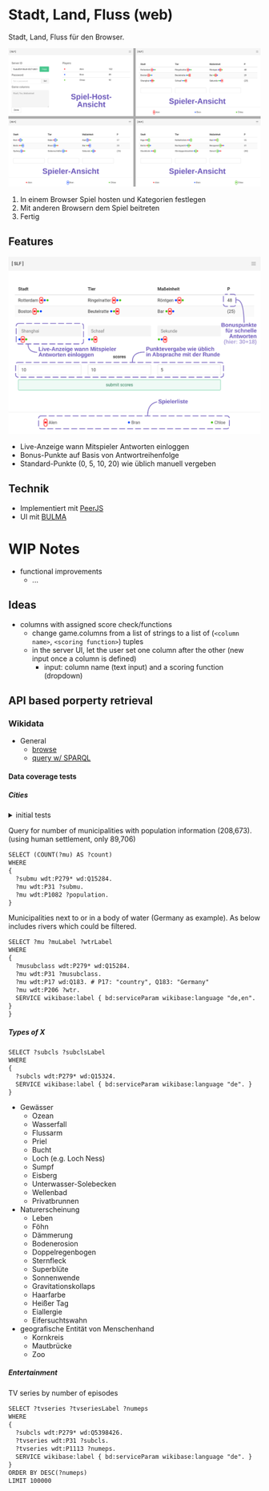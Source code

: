 # Stadt, Land, Fluss (web)

Stadt, Land, Fluss für den Browser.

![](doc/game_overview.png)

1. In einem Browser Spiel hosten und Kategorien festlegen
2. Mit anderen Browsern dem Spiel beitreten
3. Fertig

## Features

![](doc/features.png)

* Live-Anzeige wann Mitspieler Antworten einloggen
* Bonus-Punkte auf Basis von Antwortreihenfolge
* Standard-Punkte (0, 5, 10, 20) wie üblich manuell vergeben

## Technik

* Implementiert mit [PeerJS](https://peerjs.com/)
* UI mit [BULMA](https://bulma.io/)

# WIP Notes

* functional improvements
    * ...

## Ideas

* columns with assigned score check/functions
    * change game.columns from a list of strings to a list of (`<column name>`, `<scoring function>`) tuples
    * in the server UI, let the user set one column after the other (new input once a column is defined)
        * input: column name (text input) and a scoring function (dropdown)

## API based porperty retrieval

### Wikidata

* General
    * [browse](https://www.wikidata.org/)
    * [query w/ SPARQL](https://query.wikidata.org/)

#### Data coverage tests

##### Cities

<details><summary>initial tests</summary>

* [City](https://www.wikidata.org/wiki/Q515): 9,100
    * w/ population: 5,995
* [also City](https://www.wikidata.org/wiki/Q15253706)?
* [City or town](https://www.wikidata.org/wiki/Q7930989): 1,284
    * w/ population: 1,341 (?!)
* [Municipality](https://www.wikidata.org/wiki/Q15284): 561
    * seems to be the transitive parent class of at least Germany cities
* [Human settlement](https://www.wikidata.org/wiki/Q486972): 569,669
    * w/ population: 75,476
    * w/ coordinate location: 436,697
    * w/ inception: 4,045
    * w/ elevation above sea level: 146,370
    * w/ area: 17.093
    * ~~w/ attribute “located in or next to body of water”: 1.236~~ seems very unreliable
    * 

**Query**

```
SELECT (COUNT(?city) AS ?count)
WHERE
{
  ?city wdt:P31 wd:Q486972.
  ?city wdt:P1082 ?population.
}
```

</details>

Query for number of municipalities with population information (208,673).  
(using human settlement, only 89,706)

```
SELECT (COUNT(?mu) AS ?count)
WHERE
{
  ?submu wdt:P279* wd:Q15284.
  ?mu wdt:P31 ?submu.
  ?mu wdt:P1082 ?population.
}
```

Municipalities next to or in a body of water (Germany as example). As below includes rivers which could be filtered.

```
SELECT ?mu ?muLabel ?wtrLabel
WHERE
{
  ?musubclass wdt:P279* wd:Q15284.
  ?mu wdt:P31 ?musubclass.
  ?mu wdt:P17 wd:Q183. # P17: "country", Q183: "Germany"
  ?mu wdt:P206 ?wtr.
  SERVICE wikibase:label { bd:serviceParam wikibase:language "de,en". }
}
```


##### Types of X

```
SELECT ?subcls ?subclsLabel
WHERE
{
  ?subcls wdt:P279* wd:Q15324.
  SERVICE wikibase:label { bd:serviceParam wikibase:language "de". }
}
```

* Gewässer
    * Ozean
    * Wasserfall
    * Flussarm
    * Priel
    * Bucht
    * Loch (e.g. Loch Ness)
    * Sumpf
    * Eisberg
    * Unterwasser-Solebecken
    * Wellenbad
    * Privatbrunnen
* Naturerscheinung
    * Leben
    * Föhn
    * Dämmerung
    * Bodenerosion
    * Doppelregenbogen
    * Sternfleck
    * Superblüte
    * Sonnenwende
    * Gravitationskollaps
    * Haarfarbe
    * Heißer Tag
    * Eiallergie
    * Eifersuchtswahn
* geografische Entität von Menschenhand
    * Kornkreis
    * Mautbrücke
    * Zoo

##### Entertainment

TV series by number of episodes

```
SELECT ?tvseries ?tvseriesLabel ?numeps
WHERE
{
  ?subcls wdt:P279* wd:Q5398426.
  ?tvseries wdt:P31 ?subcls.
  ?tvseries wdt:P1113 ?numeps.
  SERVICE wikibase:label { bd:serviceParam wikibase:language "de". }
}
ORDER BY DESC(?numeps)
LIMIT 100000
```
